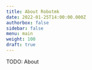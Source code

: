 ```yaml
---
title: About Robotmk
date: 2022-01-25T14:00:00.000Z
authorbox: false
sidebar: false
menu: main
weight: 100
draft: true
---
```



TODO: About